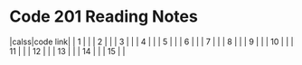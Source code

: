 # Code 201 Reading Notes

|calss|code link|
| 1  |   |
| 2  |   |
| 3  |   |
| 4  |   |
| 5  |   |
| 6  |   | 
| 7  |   |
| 8  |   |
| 9  |   |
| 10  |   |
| 11  |   |
| 12  |   | 
| 13  |   |
| 14  |   |
| 15  |   | 